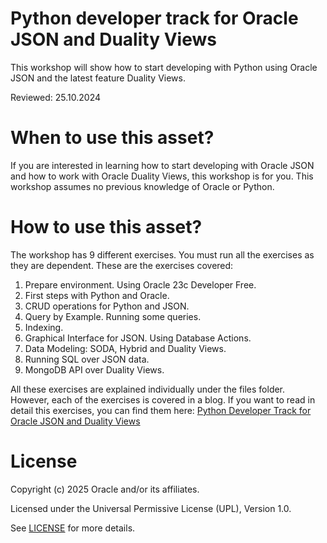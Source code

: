 # Python developer track for Oracle JSON and Duality Views

This workshop will show how to start developing with Python using Oracle JSON and the latest feature Duality Views.

Reviewed: 25.10.2024

# When to use this asset?

If you are interested in learning how to start developing with Oracle JSON and how to work with Oracle Duality Views, this workshop is for you. This workshop assumes no previous knowledge of Oracle or Python.

# How to use this asset?

The workshop has 9 different exercises. You must run all the exercises as they are dependent. These are the exercises covered:

1. Prepare environment. Using Oracle 23c Developer Free.
2. First steps with Python and Oracle.
3. CRUD operations for Python and JSON.
4. Query by Example. Running some queries.
5. Indexing.
6. Graphical Interface for JSON. Using Database Actions.
7. Data Modeling: SODA, Hybrid and Duality Views.
8. Running SQL over JSON data.
9. MongoDB API over Duality Views.

All these exercises are explained individually under the files folder. However, each of the exercises is covered in a blog. If you want to read in detail this exercises, you can find them here: [Python Developer Track for Oracle JSON and Duality Views](https://dev.to/javierdelatorre/python-developer-track-for-oracle-json-and-duality-views-2b9h)


# License
 
Copyright (c) 2025 Oracle and/or its affiliates.
 
Licensed under the Universal Permissive License (UPL), Version 1.0.
 
See [LICENSE](https://github.com/oracle-devrel/technology-engineering/blob/main/LICENSE) for more details.
